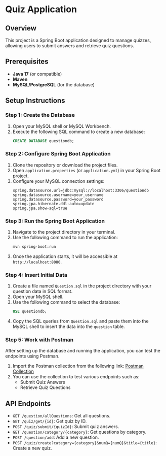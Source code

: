 # Quiz Application

## Overview

This project is a Spring Boot application designed to manage quizzes, allowing users to submit answers and retrieve quiz questions.

## Prerequisites

- **Java 17** (or compatible)
- **Maven**
- **MySQL/PostgreSQL** (for the database)

## Setup Instructions

### Step 1: Create the Database

1. Open your MySQL shell or MySQL Workbench.
2. Execute the following SQL command to create a new database:
   ```sql
   CREATE DATABASE questiondb;
   ```

### Step 2: Configure Spring Boot Application

1. Clone the repository or download the project files.
2. Open `application.properties` (or `application.yml`) in your Spring Boot project.
3. Configure your MySQL connection settings:
   ```properties
   spring.datasource.url=jdbc:mysql://localhost:3306/questiondb
   spring.datasource.username=your_username
   spring.datasource.password=your_password
   spring.jpa.hibernate.ddl-auto=update
   spring.jpa.show-sql=true
   ```

### Step 3: Run the Spring Boot Application

1. Navigate to the project directory in your terminal.
2. Use the following command to run the application:
   ```bash
   mvn spring-boot:run
   ```
3. Once the application starts, it will be accessible at `http://localhost:8080`.

### Step 4: Insert Initial Data

1. Create a file named `Question.sql` in the project directory with your question data in SQL format.
2. Open your MySQL shell.
3. Use the following command to select the database:
   ```sql
   USE questiondb;
   ```
4. Copy the SQL queries from `Question.sql` and paste them into the MySQL shell to insert the data into the `question` table.

### Step 5: Work with Postman

After setting up the database and running the application, you can test the endpoints using Postman.

1. Import the Postman collection from the following link:
   [Postman Collection](https://api.postman.com/collections/32429637-4ed1dab3-ba1d-40b0-945c-0b280bbfdf0a?access_key=PMAT-01J9G58NX6TGEFMHKPFHQK4HX7)
2. You can use the collection to test various endpoints such as:
   - Submit Quiz Answers
   - Retrieve Quiz Questions

## API Endpoints

- `GET /question/allQuestions`: Get all questions.
- `GET /quiz/get/{id}`: Get quiz by ID.
- `POST /quiz/submit/{quizId}`: Submit quiz answers.
- `GET /question/category/{category}`: Get questions by category.
- `POST /question/add`: Add a new question.
- `POST /quiz/create?category={category}&numQ={numQ}&title={title}`: Create a new quiz.
